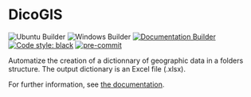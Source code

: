 ﻿# DicoGIS

![Ubuntu Builder](https://github.com/Guts/DicoGIS/workflows/Ubuntu%20Builder/badge.svg)
![Windows Builder](https://github.com/Guts/DicoGIS/workflows/Windows%20Builder/badge.svg)
[![Documentation Builder](https://github.com/Guts/DicoGIS/workflows/Documentation%20Builder/badge.svg)](https://guts.github.io/DicoGIS/)
[![Code style: black](https://img.shields.io/badge/code%20style-black-000000.svg)](https://github.com/psf/black)
[![pre-commit](https://img.shields.io/badge/pre--commit-enabled-brightgreen?logo=pre-commit&logoColor=white)](https://github.com/pre-commit/pre-commit)

Automatize the creation of a dictionnary of geographic data in a folders structure. The output dictionary is an Excel file (.xlsx).

For further information, see [the documentation](https://guts.github.io/DicoGIS/).
